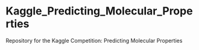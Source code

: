 # Kaggle_Predicting_Molecular_Properties
Repository for the Kaggle Competition: Predicting Molecular Properties
